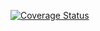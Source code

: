 [![Coverage Status](https://coveralls.io/repos/github/pengyun961012/adv7rpn/badge.svg?branch=master)](https://coveralls.io/github/pengyun961012/adv7rpn?branch=master)
